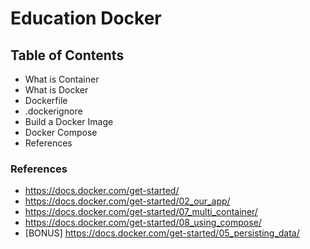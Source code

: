 # Education Docker

## Table of Contents

- What is Container
- What is Docker
- Dockerfile
- .dockerignore
- Build a Docker Image
- Docker Compose
- References

### References

- https://docs.docker.com/get-started/
- https://docs.docker.com/get-started/02_our_app/
- https://docs.docker.com/get-started/07_multi_container/
- https://docs.docker.com/get-started/08_using_compose/
- [BONUS] https://docs.docker.com/get-started/05_persisting_data/
